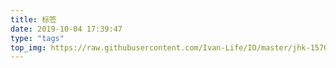 ```yaml
---
title: 标签
date: 2019-10-04 17:39:47
type: "tags"
top_img: https://raw.githubusercontent.com/Ivan-Life/IO/master/jhk-1570230400115.jpg
---
```

